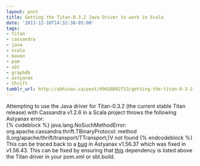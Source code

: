 ```yaml
---
layout: post
title: Getting the Titan-0.3.2 Java Driver to work in Scala
date: '2013-12-10T14:32:38-05:00'
tags:
- titan
- cassandra
- java
- scala
- maven
- pom
- sbt
- graphdb
- astyanax
- thrift
tumblr_url: http://abhinav.ca/post/69610802713/getting-the-titan-0-3-2-java-driver-to-work-in-scala
---
```

Attempting to use the Java driver for Titan-0.3.2 (the current stable Titan release) with Cassandra v1.2.6 in a Scala project throws the following Astyanax error:  
{% codeblock %}
java.lang.NoSuchMethodError: 
org.apache.cassandra.thrift.TBinaryProtocol: 
method (Lorg/apache/thrift/transport/TTransport;)V not found
{% endcodeblock %}
This can be traced back to a [bug](https://github.com/Netflix/astyanax/issues/352) in Astyanax v1.56.37 which was fixed in v1.56.43.
This can be fixed by ensuring that [this](http://mvnrepository.com/artifact/com.netflix.astyanax/astyanax/1.56.43) dependency is listed above the Titan driver in your pom.xml or sbt.build.

